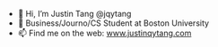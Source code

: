 - 👋 Hi, I’m Justin Tang @jqytang
- 🌱 Business/Journo/CS Student at Boston University
- 📫 Find me on the web: www.justinqytang.com

<!---
jqytang/jqytang is a ✨ special ✨ repository because its `README.md` (this file) appears on your GitHub profile.
You can click the Preview link to take a look at your changes.
--->
